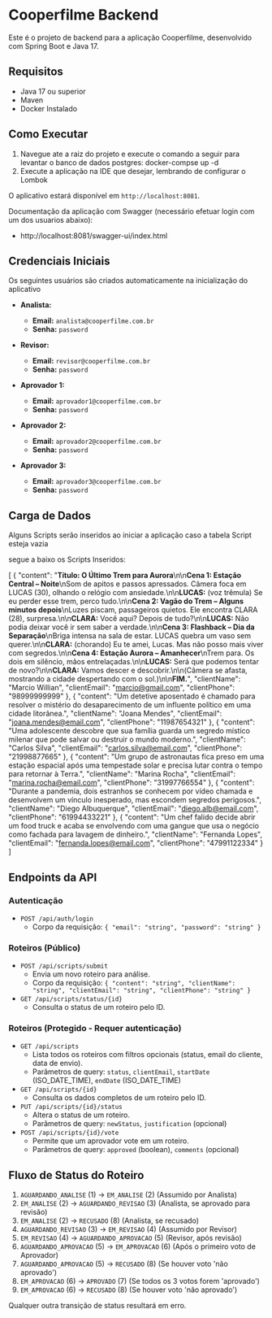 # Cooperfilme Backend

Este é o projeto de backend para a aplicação Cooperfilme, desenvolvido com Spring Boot e Java 17.

## Requisitos

- Java 17 ou superior
- Maven
- Docker Instalado

## Como Executar

1. Navegue ate a raiz do projeto e execute o comando a seguir para levantar o banco de dados postgres: docker-compse up -d
2. Execute a aplicação na IDE que desejar, lembrando de configurar o Lombok


O aplicativo estará disponível em `http://localhost:8081`.

Documentação da aplicação com Swagger (necessário efetuar login com um dos usuarios abaixo):
- http://localhost:8081/swagger-ui/index.html


## Credenciais Iniciais

Os seguintes usuários são criados automaticamente na inicialização do aplicativo

- **Analista:**
  - **Email:** `analista@cooperfilme.com.br`
  - **Senha:** `password`

- **Revisor:**
  - **Email:** `revisor@cooperfilme.com.br`
  - **Senha:** `password`

- **Aprovador 1:**
  - **Email:** `aprovador1@cooperfilme.com.br`
  - **Senha:** `password`

- **Aprovador 2:**
  - **Email:** `aprovador2@cooperfilme.com.br`
  - **Senha:** `password`

- **Aprovador 3:**
  - **Email:** `aprovador3@cooperfilme.com.br`
  - **Senha:** `password`

## Carga de Dados
Alguns Scripts serão inseridos ao iniciar a aplicação caso a tabela Script esteja vazia

segue a baixo os Scripts Inseridos:

[
  {
    "content": "**Título: O Último Trem para Aurora**\n\n**Cena 1: Estação Central – Noite**\nSom de apitos e passos apressados. Câmera foca em LUCAS (30), olhando o relógio com ansiedade.\n\n**LUCAS:** (voz trêmula) Se eu perder esse trem, perco tudo.\n\n**Cena 2: Vagão do Trem – Alguns minutos depois**\nLuzes piscam, passageiros quietos. Ele encontra CLARA (28), surpresa.\n\n**CLARA:** Você aqui? Depois de tudo?\n\n**LUCAS:** Não podia deixar você ir sem saber a verdade.\n\n**Cena 3: Flashback – Dia da Separação**\nBriga intensa na sala de estar. LUCAS quebra um vaso sem querer.\n\n**CLARA:** (chorando) Eu te amei, Lucas. Mas não posso mais viver com segredos.\n\n**Cena 4: Estação Aurora – Amanhecer**\nTrem para. Os dois em silêncio, mãos entrelaçadas.\n\n**LUCAS:** Será que podemos tentar de novo?\n\n**CLARA:** Vamos descer e descobrir.\n\n(Câmera se afasta, mostrando a cidade despertando com o sol.)\n\n**FIM.**",
    "clientName": "Marcio Willian",
    "clientEmail": "marcio@gmail.com",
    "clientPhone": "98999999999"
  },
  {
    "content": "Um detetive aposentado é chamado para resolver o mistério do desaparecimento de um influente político em uma cidade litorânea.",
    "clientName": "Joana Mendes",
    "clientEmail": "joana.mendes@email.com",
    "clientPhone": "11987654321"
  },
  {
    "content": "Uma adolescente descobre que sua família guarda um segredo místico milenar que pode salvar ou destruir o mundo moderno.",
    "clientName": "Carlos Silva",
    "clientEmail": "carlos.silva@email.com",
    "clientPhone": "21998877665"
  },
  {
    "content": "Um grupo de astronautas fica preso em uma estação espacial após uma tempestade solar e precisa lutar contra o tempo para retornar à Terra.",
    "clientName": "Marina Rocha",
    "clientEmail": "marina.rocha@email.com",
    "clientPhone": "31997766554"
  },
  {
    "content": "Durante a pandemia, dois estranhos se conhecem por vídeo chamada e desenvolvem um vínculo inesperado, mas escondem segredos perigosos.",
    "clientName": "Diego Albuquerque",
    "clientEmail": "diego.alb@email.com",
    "clientPhone": "61994433221"
  },
  {
    "content": "Um chef falido decide abrir um food truck e acaba se envolvendo com uma gangue que usa o negócio como fachada para lavagem de dinheiro.",
    "clientName": "Fernanda Lopes",
    "clientEmail": "fernanda.lopes@email.com",
    "clientPhone": "47991122334"
  }
]


## Endpoints da API

### Autenticação
- `POST /api/auth/login`
  - Corpo da requisição: `{ "email": "string", "password": "string" }`

### Roteiros (Público)
- `POST /api/scripts/submit`
  - Envia um novo roteiro para análise.
  - Corpo da requisição: `{ "content": "string", "clientName": "string", "clientEmail": "string", "clientPhone": "string" }`
- `GET /api/scripts/status/{id}`
  - Consulta o status de um roteiro pelo ID.

### Roteiros (Protegido - Requer autenticação)
- `GET /api/scripts`
  - Lista todos os roteiros com filtros opcionais (status, email do cliente, data de envio).
  - Parâmetros de query: `status`, `clientEmail`, `startDate` (ISO_DATE_TIME), `endDate` (ISO_DATE_TIME)
- `GET /api/scripts/{id}`
  - Consulta os dados completos de um roteiro pelo ID.
- `PUT /api/scripts/{id}/status`
  - Altera o status de um roteiro.
  - Parâmetros de query: `newStatus`, `justification` (opcional)
- `POST /api/scripts/{id}/vote`
  - Permite que um aprovador vote em um roteiro.
  - Parâmetros de query: `approved` (boolean), `comments` (opcional)

## Fluxo de Status do Roteiro

1. `AGUARDANDO_ANALISE` (1) → `EM_ANALISE` (2) (Assumido por Analista)
2. `EM_ANALISE` (2) → `AGUARDANDO_REVISAO` (3) (Analista, se aprovado para revisão)
3. `EM_ANALISE` (2) → `RECUSADO` (8) (Analista, se recusado)
4. `AGUARDANDO_REVISAO` (3) → `EM_REVISAO` (4) (Assumido por Revisor)
5. `EM_REVISAO` (4) → `AGUARDANDO_APROVACAO` (5) (Revisor, após revisão)
6. `AGUARDANDO_APROVACAO` (5) → `EM_APROVACAO` (6) (Após o primeiro voto de Aprovador)
7. `AGUARDANDO_APROVACAO` (5) → `RECUSADO` (8) (Se houver voto 'não aprovado')
8. `EM_APROVACAO` (6) → `APROVADO` (7) (Se todos os 3 votos forem 'aprovado')
9. `EM_APROVACAO` (6) → `RECUSADO` (8) (Se houver voto 'não aprovado')

Qualquer outra transição de status resultará em erro.


